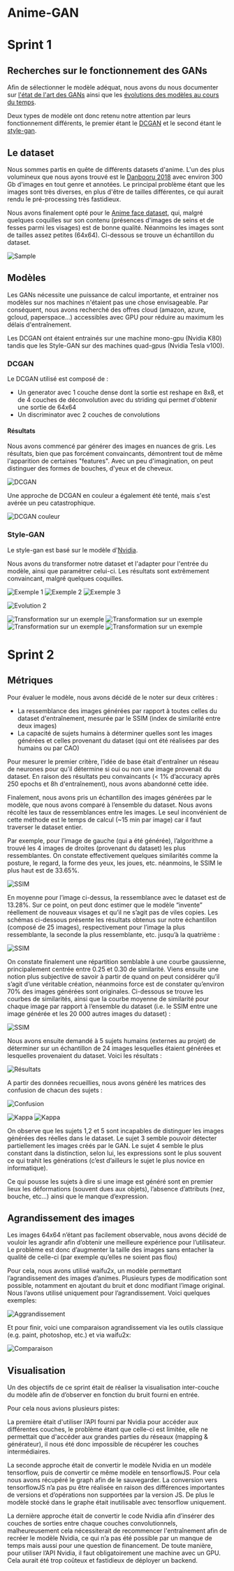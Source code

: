 # Anime-GAN

# Sprint 1

## Recherches sur le fonctionnement des GANs

Afin de sélectionner le modèle adéquat, nous avons du nous documenter sur [l'état de l'art des GANs](https://towardsdatascience.com/must-read-papers-on-gans-b665bbae3317) ainsi que les [évolutions des modèles au cours du temps](https://towardsdatascience.com/explained-a-style-based-generator-architecture-for-gans-generating-and-tuning-realistic-6cb2be0f431).

Deux types de modèle ont donc retenu notre attention par leurs fonctionnement différents, le premier étant le [DCGAN](https://arxiv.org/pdf/1511.06434) et le second étant le [style-gan](https://arxiv.org/pdf/1812.04948).

## Le dataset

Nous sommes partis en quête de différents datasets d'anime. 
L'un des plus volumineux que nous ayons trouvé est le [Danbooru 2018](https://www.gwern.net/Danbooru2018) avec environ 300 Gb d'images en tout genre et annotées. Le principal problème étant que les images sont très diverses, en plus d'être de tailles différentes, ce qui aurait rendu le pré-processing très fastidieux.

Nous avons finalement opté pour le [Anime face dataset](https://github.com/Mckinsey666/Anime-Face-Dataset), qui, malgré quelques coquilles sur son contenu (présences d'images de seins et de fesses parmi les visages) est de bonne qualité. Néanmoins les images sont de tailles assez petites (64x64). Ci-dessous se trouve un échantillon du dataset.

![Sample](examples/sample1.png?raw=true)

## Modèles

Les GANs nécessite une puissance de calcul importante, et entrainer nos modèles sur nos machines n'étaient pas une chose envisageable. Par conséquent, nous avons recherché des offres cloud (amazon, azure, gcloud, paperspace...) accessibles avec GPU pour réduire au maximum les délais d'entraînement. 

Les DCGAN ont étaient entrainés sur une machine mono-gpu (Nvidia K80) tandis que les Style-GAN sur des machines quad-gpus (Nvidia Tesla v100).

### DCGAN

Le DCGAN utilisé est composé de :
* Un generator avec 1 couche dense dont la sortie est reshape en 8x8, et de 4 couches de déconvolution avec du striding qui permet d'obtenir une sortie de 64x64
* Un discriminator avec 2 couches de convolutions

#### Résultats

Nous avons commencé par générer des images en nuances de gris.
Les résultats, bien que pas forcément convaincants, démontrent tout de même l'apparition de certaines "features".
Avec un peu d'imagination, on peut distinguer des formes de bouches, d'yeux et de cheveux.

![DCGAN](examples/ezgif-2-1f5a7f08edc8.gif?raw=true)

Une approche de DCGAN en couleur a également été tenté, mais s'est avérée un peu catastrophique.

![DCGAN couleur](tests/dcgan/gpu_color/0023.png?raw=true)

### Style-GAN

Le style-gan est basé sur le modèle d'[Nvidia](https://github.com/NVlabs/stylegan).

Nous avons du transformer notre dataset et l'adapter pour l'entrée du modèle, ainsi que paramétrer celui-ci.
Les résultats sont extrêmement convaincant, malgré quelques coquilles.

![Exemple 1](models/style-gan/results/multi-uncurated/multi-uncurated-anime-0.png)
![Exemple 2](models/style-gan/results/multi-uncurated/multi-uncurated-anime-1.png)
![Exemple 3](models/style-gan/results/multi-uncurated/multi-uncurated-anime-3.png)

![Evolution 2](examples/ezgif-2-552f97d77f36.gif?raw=true)

![Transformation sur un exemple](examples/ezgif-2-fc36ff1bc4ae.gif?raw=true)
![Transformation sur un exemple](examples/ezgif-2-86a338d15214.gif?raw=true)
![Transformation sur un exemple](examples/ezgif-2-c0096a70af7d.gif?raw=true)
![Transformation sur un exemple](examples/ezgif-2-38b470117bbe.gif?raw=true)

# Sprint 2

## Métriques

Pour évaluer le modèle, nous avons décidé de le noter sur deux critères : 
* La ressemblance des images générées par rapport à toutes celles du dataset d'entraînement, mesurée par le SSIM (index de similarité entre deux images)
* La capacité de sujets humains à déterminer quelles sont les images générées et celles provenant du dataset (qui ont été réalisées par des humains ou par CAO)   

Pour mesurer le premier critère, l’idée de base était d'entraîner un réseau de neurones pour qu’il détermine si oui ou non une image provenait du dataset. En raison des résultats peu convaincants (< 1% d’accuracy après 250 epochs et 8h d'entraînement), nous avons abandonné cette idée.

Finalement, nous avons pris un échantillon des images générées par le modèle, que nous avons comparé à l’ensemble du dataset.  Nous avons récolté les taux de ressemblances entre les images. Le seul inconvénient de cette méthode est le temps de calcul (~15 min par image) car il faut traverser le dataset entier.

Par exemple, pour l’image de gauche (qui a été générée), l’algorithme a trouvé les 4 images de droites (provenant du dataset) les plus ressemblantes. On constate effectivement quelques similarités comme la posture, le regard, la forme des yeux, les joues, etc. néanmoins, le SSIM le plus haut est de 33.65%.

![SSIM](examples/ssim.png)

En moyenne pour l’image ci-dessus, la ressemblance avec le dataset est de 13.28%. Sur ce point, on peut donc estimer que le modèle “invente” réellement de nouveaux visages et qu’il ne s’agit pas de viles copies.
Les schémas ci-dessous présente les résultats obtenus sur notre échantillon (composé de 25 images), respectivement pour l’image la plus ressemblante, la seconde la plus ressemblante, etc. jusqu’à la quatrième :

![SSIM](examples/ssim2.png)

On constate finalement une répartition semblable à une courbe gaussienne, principalement centrée entre 0.25 et 0.30 de similarité. Viens ensuite une notion plus subjective de savoir à partir de quand on peut considérer qu’il s’agit d’une véritable création, néanmoins force est de constater qu’environ 70% des images générées sont originales.
Ci-dessous se trouve les courbes de similarités, ainsi que la courbe moyenne de similarité pour chaque image par rapport à l’ensemble du dataset (i.e. le SSIM entre une image générée et les 20 000 autres images du dataset) :

![SSIM](examples/ssim3.png)

Nous avons ensuite demandé à 5 sujets humains (externes au projet) de déterminer sur un échantillon de 24 images lesquelles étaient générées et lesquelles provenaient du dataset.
Voici les résultats :

![Résultats](examples/results.png)

A partir des données recueillies, nous avons généré les matrices des confusion de chacun des sujets :

![Confusion](examples/confusion.png)

![Kappa](examples/kappa.png)
![Kappa](examples/kappa2.png)

On observe que les sujets 1,2 et 5 sont incapables de distinguer les images générées des réelles dans le dataset. Le sujet 3 semble pouvoir détecter partiellement les images créés par le GAN. Le sujet 4 semble le plus constant dans la distinction, selon lui, les expressions sont le plus souvent ce qui trahit les générations (c’est d’ailleurs le sujet le plus novice en informatique).

Ce qui pousse les sujets à dire si une image est généré sont en premier lieux les déformations (souvent dues aux objets), l’absence d’attributs (nez, bouche, etc...) ainsi que le manque d’expression.

## Agrandissement des images
Les images 64x64 n’étant pas facilement observable, nous avons décidé de vouloir les agrandir afin d’obtenir une meilleure expérience pour l’utilisateur. Le problème est donc d’augmenter la taille des images sans entacher la qualité de celle-ci (par exemple qu’elles ne soient pas flou)

Pour cela, nous avons utilisé waifu2x, un modèle permettant l’agrandissement des images d’animes. Plusieurs types de modification sont possible, notamment en ajoutant du bruit et donc modifiant l’image original. Nous l’avons utilisé uniquement pour l’agrandissement.
Voici quelques exemples:

![Aggrandissement](examples/2x.png)

Et pour finir, voici une comparaison agrandissement via les outils classique (e.g. paint, photoshop, etc.) et via waifu2x:

![Comparaison](examples/compare.png)

## Visualisation
Un des objectifs de ce sprint était de réaliser la visualisation inter-couche du modèle afin de d’observer en fonction du bruit fourni en entrée.

Pour cela nous avions plusieurs pistes:

La première était d'utiliser l’API fourni par Nvidia pour accéder aux différentes couches, le problème étant que celle-ci est limitée, elle ne permettait que d'accéder aux grandes parties du réseaux (mapping & générateur), il nous été donc impossible de récupérer les couches intermédiaires. 

La seconde approche était de convertir le modèle Nvidia en un modèle tensorflow, puis de convertir ce même modèle en tensorflowJS. Pour cela nous avons récupéré le graph afin de le sauvegarder. La conversion vers tensorflowJS n’a pas pu être réalisée en raison des différences importantes de versions et d’opérations non supportées par la version JS. De plus le modèle stocké dans le graphe était inutilisable avec tensorflow uniquement.

La dernière approche était de convertir le code Nvidia afin d’insérer des couches de sorties entre chaque couches convolutionnels, malheureusement cela nécessiterait de recommencer l'entraînement afin de recréer le modèle Nvidia, ce qui n’a pas été possible par un manque de temps mais aussi pour une question de financement.
De toute manière, pour utiliser l’API Nvidia, il faut obligatoirement une machine avec un GPU. Cela aurait été trop coûteux et fastidieux de déployer un backend.

